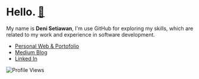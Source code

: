 # Hello. [🚀](https://github.com/denitiawan/portofolio)
My name is **Deni Setiawan**, I'm use GitHub for exploring my skills, which are related to my work and experience in software development. 

- [Personal Web & Portofolio](https://denisetiawan.vercel.app)
- [Medium Blog](https://denitiawan.medium.com)
- [Linked In](https://www.linkedin.com/in/deni-setiawan-a2328967/)

![Profile Views](https://komarev.com/ghpvc/?username=denitiawan&label=Profile%20Views&color=0e75b6&style=flat)



